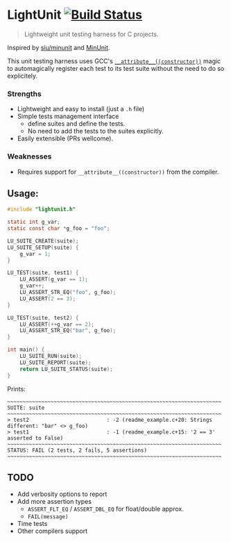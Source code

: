 # LightUnit [![Build Status](https://travis-ci.org/avivg/lightunit.svg?branch=master)](https://travis-ci.org/avivg/lightunit)
> Lightweight unit testing harness for C projects.

Inspired by [siu/minunit](https://github.com/siu/minunit) and [MinUnit](http://www.jera.com/techinfo/jtns/jtn002.html).

This unit testing harness uses GCC's [`__attribute__((constructor))`](https://gcc.gnu.org/onlinedocs/gcc-4.7.0/gcc/Function-Attributes.html)
magic to automagically register each test to its test suite without the need to do so explicitely.

### Strengths
- Lightweight and easy to install (just a `.h` file)
- Simple tests management interface
  - define suites and define the tests.
  - No need to add the tests to the suites explicitly.
- Easily extensible (PRs wellcome).

### Weaknesses
- Requires support for `__attribute__((constructor))` from the compiler.

## Usage:

```c
#include "lightunit.h"

static int g_var;
static const char *g_foo = "foo";

LU_SUITE_CREATE(suite);
LU_SUITE_SETUP(suite) {
    g_var = 1;
}

LU_TEST(suite, test1) {
    LU_ASSERT(g_var == 1);
    g_var++;
    LU_ASSERT_STR_EQ("foo", g_foo);
    LU_ASSERT(2 == 3);
}

LU_TEST(suite, test2) {
    LU_ASSERT(++g_var == 2);
    LU_ASSERT_STR_EQ("bar", g_foo);
}

int main() {
    LU_SUITE_RUN(suite);
    LU_SUITE_REPORT(suite);
    return LU_SUITE_STATUS(suite);
}
```
Prints:

    ~~~~~~~~~~~~~~~~~~~~~~~~~~~~~~~~~~~~~~~~~~~~~~~~~~~~~~~~~~~~~~~~~~~~~
    SUITE: suite
    ~~~~~~~~~~~~~~~~~~~~~~~~~~~~~~~~~~~~~~~~~~~~~~~~~~~~~~~~~~~~~~~~~~~~~
    > test2                         : -2 (readme_example.c+20: Strings different: "bar" <> g_foo)
    > test1                         : -1 (readme_example.c+15: '2 == 3' asserted to False)
    ~~~~~~~~~~~~~~~~~~~~~~~~~~~~~~~~~~~~~~~~~~~~~~~~~~~~~~~~~~~~~~~~~~~~~
    STATUS: FAIL (2 tests, 2 fails, 5 assertions)
    ~~~~~~~~~~~~~~~~~~~~~~~~~~~~~~~~~~~~~~~~~~~~~~~~~~~~~~~~~~~~~~~~~~~~~

## TODO
* Add verbosity options to report
* Add more assertion types
  * `ASSERT_FLT_EQ` / `ASSERT_DBL_EQ` for float/double approx.
  * `FAIL(message)`
* Time tests
* Other compilers support
